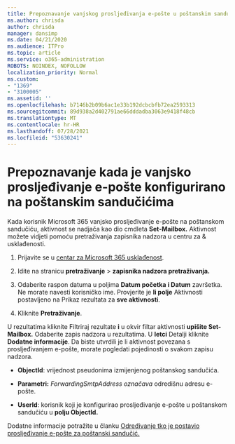 ```yaml
---
title: Prepoznavanje vanjskog prosljeđivanja e-pošte u poštanskim sandučićima u zapisnicima nadzora
ms.author: chrisda
author: chrisda
manager: dansimp
ms.date: 04/21/2020
ms.audience: ITPro
ms.topic: article
ms.service: o365-administration
ROBOTS: NOINDEX, NOFOLLOW
localization_priority: Normal
ms.custom:
- "1369"
- "3100005"
ms.assetid: ''
ms.openlocfilehash: b7146b2b09b6ac1e33b192dcbcbfb72ea2593313
ms.sourcegitcommit: 89d938a2d402791ae66dddadba3063e9418f48cb
ms.translationtype: MT
ms.contentlocale: hr-HR
ms.lasthandoff: 07/28/2021
ms.locfileid: "53630241"
---
```

# <a name="identify-when-external-email-forwarding-is-configured-on-mailboxes"></a>Prepoznavanje kada je vanjsko prosljeđivanje e-pošte konfigurirano na poštanskim sandučićima

Kada korisnik Microsoft 365 vanjsko prosljeđivanje e-pošte na poštanskom sandučiću, aktivnost se nadjača kao dio cmdleta **Set-Mailbox.** Aktivnost možete vidjeti pomoću pretraživanja zapisnika nadzora u centru za & usklađenosti.

1. Prijavite se u [centar za Microsoft 365 usklađenost](https://protection.office.com/).

2. Idite na stranicu **pretraživanje**  >  **zapisnika nadzora pretraživanja.**

3. Odaberite raspon datuma u poljima **Datum početka** **i Datum** završetka. Ne morate navesti korisničko ime. Provjerite je **li polje** Aktivnosti postavljeno na Prikaz rezultata za **sve aktivnosti**.

4. Kliknite **Pretraživanje**.

U rezultatima kliknite Filtriraj rezultate **i** u okvir filtar aktivnosti **upišite Set-Mailbox.** Odaberite zapis nadzora u rezultatima. U **letci** Detalji kliknite **Dodatne informacije**. Da biste utvrdili je li aktivnost povezana s prosljeđivanjem e-pošte, morate pogledati pojedinosti o svakom zapisu nadzora.

- **ObjectId**: vrijednost pseudonima izmijenjenog poštanskog sandučića.

- **Parametri:** _ForwardingSmtpAddress označava_ odredišnu adresu e-pošte.

- **UserId**: korisnik koji je konfigurirao prosljeđivanje e-pošte u poštanskom sandučiću u **polju ObjectId.**

Dodatne informacije potražite u članku [Određivanje tko je postavio prosljeđivanje e-pošte za poštanski sandučić.](/microsoft-365/compliance/auditing-troubleshooting-scenarios#determine-who-set-up-email-forwarding-for-a-mailbox)
